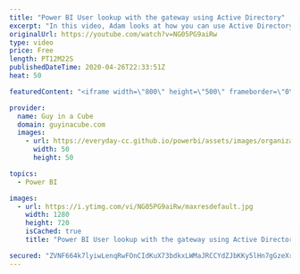 ```yaml
---
title: "Power BI User lookup with the gateway using Active Directory"
excerpt: "In this video, Adam looks at how you can use Active Directory custom attributes for the user lookup with the Power BI Gateway. This can be used for both Analysis Services mapping and the Kerberos SSO with DirectQuery connections.  Manage your data source - Analysis Services https://docs.microsoft.com/power-bi/service-gateway-enterprise-manage-ssas#usernames-with-analysis-services"
originalUrl: https://youtube.com/watch?v=NG05PG9aiRw
type: video
price: Free
length: PT12M22S
publishedDateTime: 2020-04-26T22:33:51Z
heat: 50

featuredContent: "<iframe width=\"800\" height=\"500\" frameborder=\"0\" src=\"https://www.youtube.com/embed/NG05PG9aiRw\" allow=\"accelerometer; autoplay; encrypted-media; gyroscope; picture-in-picture\" allowfullscreen></iframe>"

provider:
  name: Guy in a Cube
  domain: guyinacube.com
  images:
    - url: https://everyday-cc.github.io/powerbi/assets/images/organizations/guyinacube.com-50x50.jpg
      width: 50
      height: 50

topics:
  - Power BI

images:
  - url: https://i.ytimg.com/vi/NG05PG9aiRw/maxresdefault.jpg
    width: 1280
    height: 720
    isCached: true
    title: "Power BI User lookup with the gateway using Active Directory"

secured: "ZVNF664k7lyiwLenqRwFOnCIdKuX73bdkxLWMaJRCCYdZJbKKy5lHn7gGzeXr0OegnfX07HfVfUhwFqLtDPdSg2oOJ3f1rDbZ4+DURde/WTT9gJfDi0yk+hH58NiOwrF+BjW4NoFF5qqE1z2SB5id3y0s77Ymhz/cvzUW+p+EZWEQsHf1DJoaR1fBNdEIoXyMT75AExa7jiLk13uGNRKOjZaD5jirYWINGcLQkl8XAcdlSMjp0OOFs/mgMOUQgD2wACz70ciKQCa0ZkUMMDKZdbXpxa/K9on0qpcbrcS4F1a1H2aKbyEgHm41R+OtxfX7s4oAjaR2WKSHcLDmbsm8RDjRioS+qMaPxLpfzQaNDVZvo8HmipF6v1q8sua71Y2y0Sf63vswBO/RfAD34d9roLnJ1vuByAlO6QczOGgye4=;FS1uz9EXVEyIWO8EuKDGvw=="
---
```


